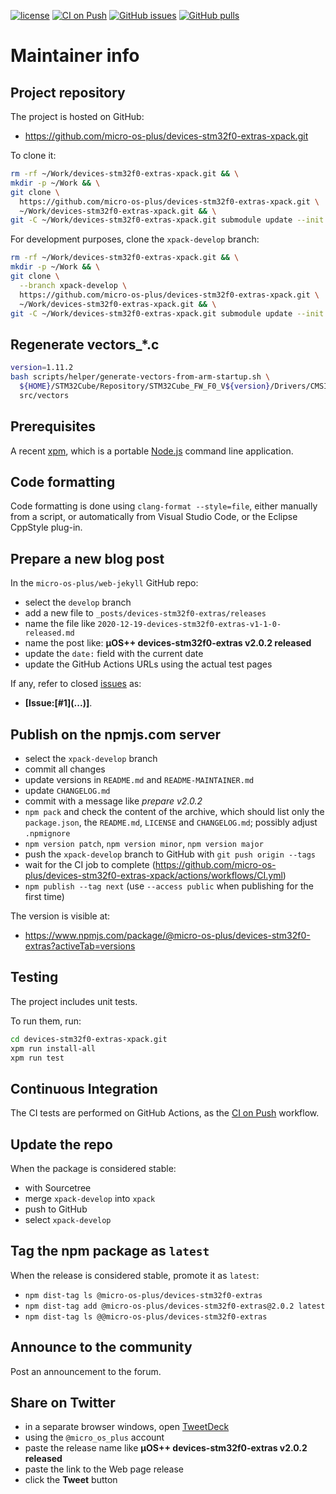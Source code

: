 [![license](https://img.shields.io/github/license/micro-os-plus/devices-stm32f0-extras-xpack)](https://github.com/micro-os-plus/devices-stm32f0-extras-xpack/blob/xpack/LICENSE)
[![CI on Push](https://github.com/micro-os-plus/devices-stm32f0-extras-xpack/workflows/CI%20on%20Push/badge.svg)](https://github.com/micro-os-plus/devices-stm32f0-extras-xpack/actions?query=workflow%3A%22CI+on+Push%22)
[![GitHub issues](https://img.shields.io/github/issues/micro-os-plus/devices-stm32f0-extras-xpack.svg)](https://github.com/micro-os-plus/devices-stm32f0-extras-xpack/issues/)
[![GitHub pulls](https://img.shields.io/github/issues-pr/micro-os-plus/devices-stm32f0-extras-xpack.svg)](https://github.com/micro-os-plus/devices-stm32f0-extras-xpack/pulls)

# Maintainer info

## Project repository

The project is hosted on GitHub:

- <https://github.com/micro-os-plus/devices-stm32f0-extras-xpack.git>

To clone it:

```sh
rm -rf ~/Work/devices-stm32f0-extras-xpack.git && \
mkdir -p ~/Work && \
git clone \
  https://github.com/micro-os-plus/devices-stm32f0-extras-xpack.git \
  ~/Work/devices-stm32f0-extras-xpack.git && \
git -C ~/Work/devices-stm32f0-extras-xpack.git submodule update --init --recursive
```

For development purposes, clone the `xpack-develop` branch:

```sh
rm -rf ~/Work/devices-stm32f0-extras-xpack.git && \
mkdir -p ~/Work && \
git clone \
  --branch xpack-develop \
  https://github.com/micro-os-plus/devices-stm32f0-extras-xpack.git \
  ~/Work/devices-stm32f0-extras-xpack.git && \
git -C ~/Work/devices-stm32f0-extras-xpack.git submodule update --init --recursive
```

## Regenerate vectors_*.c

```sh
version=1.11.2
bash scripts/helper/generate-vectors-from-arm-startup.sh \
  ${HOME}/STM32Cube/Repository/STM32Cube_FW_F0_V${version}/Drivers/CMSIS/Device/ST/STM32F0xx/Source/Templates/arm \
  src/vectors
```

## Prerequisites

A recent [xpm](https://xpack.github.io/xpm/), which is a portable
[Node.js](https://nodejs.org/) command line application.

## Code formatting

Code formatting is done using `clang-format --style=file`, either manually
from a script, or automatically from Visual Studio Code, or the Eclipse
CppStyle plug-in.

## Prepare a new blog post

In the `micro-os-plus/web-jekyll` GitHub repo:

- select the `develop` branch
- add a new file to `_posts/devices-stm32f0-extras/releases`
- name the file like `2020-12-19-devices-stm32f0-extras-v1-1-0-released.md`
- name the post like: **µOS++ devices-stm32f0-extras v2.0.2 released**
- update the `date:` field with the current date
- update the GitHub Actions URLs using the actual test pages

If any, refer to closed
[issues](https://github.com/micro-os-plus/devices-stm32f0-extras-xpack/issues/)
as:

- **[Issue:\[#1\]\(...\)]**.

## Publish on the npmjs.com server

- select the `xpack-develop` branch
- commit all changes
- update versions in `README.md` and `README-MAINTAINER.md`
- update `CHANGELOG.md`
- commit with a message like _prepare v2.0.2_
- `npm pack` and check the content of the archive, which should list
  only the `package.json`, the `README.md`, `LICENSE` and `CHANGELOG.md`;
  possibly adjust `.npmignore`
- `npm version patch`, `npm version minor`, `npm version major`
- push the `xpack-develop` branch to GitHub with `git push origin --tags`
- wait for the CI job to complete
  (<https://github.com/micro-os-plus/devices-stm32f0-extras-xpack/actions/workflows/CI.yml>)
- `npm publish --tag next` (use `--access public` when publishing for
  the first time)

The version is visible at:

- <https://www.npmjs.com/package/@micro-os-plus/devices-stm32f0-extras?activeTab=versions>

## Testing

The project includes unit tests.

To run them, run:

```sh
cd devices-stm32f0-extras-xpack.git
xpm run install-all
xpm run test
```

## Continuous Integration

The CI tests are performed on GitHub Actions, as the
[CI on Push](https://github.com/micro-os-plus/devices-stm32f0-extras-xpack/actions?query=workflow%3A%22CI+on+Push%22)
workflow.

## Update the repo

When the package is considered stable:

- with Sourcetree
- merge `xpack-develop` into `xpack`
- push to GitHub
- select `xpack-develop`

## Tag the npm package as `latest`

When the release is considered stable, promote it as `latest`:

- `npm dist-tag ls @micro-os-plus/devices-stm32f0-extras`
- `npm dist-tag add @micro-os-plus/devices-stm32f0-extras@2.0.2 latest`
- `npm dist-tag ls @@micro-os-plus/devices-stm32f0-extras`

## Announce to the community

Post an announcement to the forum.

## Share on Twitter

- in a separate browser windows, open [TweetDeck](https://tweetdeck.twitter.com/)
- using the `@micro_os_plus` account
- paste the release name like **µOS++ devices-stm32f0-extras v2.0.2 released**
- paste the link to the Web page release
- click the **Tweet** button
